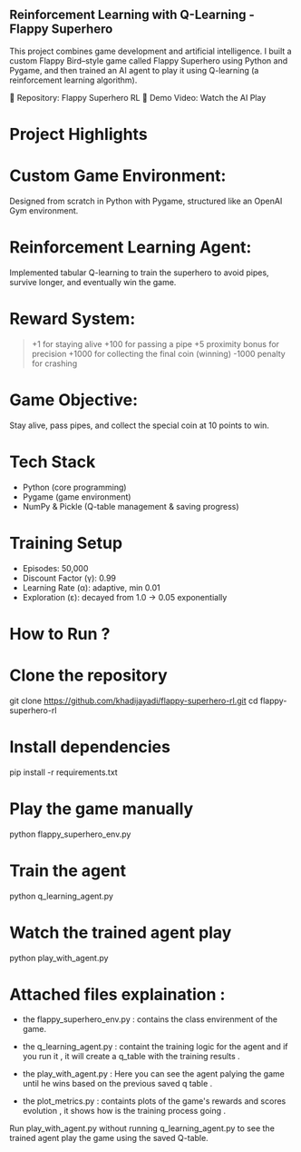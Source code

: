 ## Reinforcement Learning with Q-Learning - Flappy Superhero ##

This project combines game development and artificial intelligence.
I built a custom Flappy Bird–style game called Flappy Superhero using Python and Pygame, and then trained an AI agent to play it using Q-learning (a reinforcement learning algorithm).

🔗 Repository: Flappy Superhero RL
🎥 Demo Video: Watch the AI Play

# Project Highlights

# Custom Game Environment:
Designed from scratch in Python with Pygame, structured like an OpenAI Gym environment.

# Reinforcement Learning Agent:
Implemented tabular Q-learning to train the superhero to avoid pipes, survive longer, and eventually win the game.

# Reward System:
> +1 for staying alive
> +100 for passing a pipe
> +5 proximity bonus for precision
> +1000 for collecting the final coin (winning)
> -1000 penalty for crashing

# Game Objective:
Stay alive, pass pipes, and collect the special coin at 10 points to win.

# Tech Stack
- Python (core programming)
- Pygame (game environment)
- NumPy & Pickle (Q-table management & saving progress)

# Training Setup

- Episodes: 50,000
- Discount Factor (γ): 0.99
- Learning Rate (α): adaptive, min 0.01
- Exploration (ε): decayed from 1.0 → 0.05 exponentially

# How to Run ?

# Clone the repository
git clone https://github.com/khadijayadi/flappy-superhero-rl.git
cd flappy-superhero-rl

# Install dependencies
pip install -r requirements.txt

# Play the game manually
python flappy_superhero_env.py

# Train the agent
python q_learning_agent.py

# Watch the trained agent play
python play_with_agent.py


# Attached files explaination :

- the flappy_superhero_env.py : contains the class envirenment of the game.

- the q_learning_agent.py : containt the training logic for the agent and if you run it , it will create a q_table with the training results .
  
- the play_with_agent.py : Here you can see the agent palying the game until he wins based on the previous saved q table .
  
- the plot_metrics.py : containts plots of the game's rewards and scores evolution , it shows how is the training process going .

Run play_with_agent.py without running q_learning_agent.py to see the trained agent play the game using the saved Q-table. 

